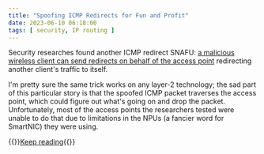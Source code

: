 ```yaml
---
title: "Spoofing ICMP Redirects for Fun and Profit"
date: 2023-06-10 06:18:00
tags: [ security, IP routing ]
---
```

Security researches found another ICMP redirect SNAFU: 
[a malicious wireless client can send redirects on behalf of the access point](https://blog.apnic.net/2023/05/29/mitm-attacks-in-public-wi-fi-networks-without-rogue-access-points/) redirecting another client's traffic to itself.

I'm pretty sure the same trick works on any layer-2 technology; the sad part of this particular story is that the spoofed ICMP packet traverses the access point, which could figure out what's going on and drop the packet. Unfortunately, most of the access points the researchers tested were unable to do that due to limitations in the NPUs (a fancier word for SmartNIC) they were using.

{{<jump>}}[Keep reading](https://blog.apnic.net/2023/05/29/mitm-attacks-in-public-wi-fi-networks-without-rogue-access-points/){{</jump>}}